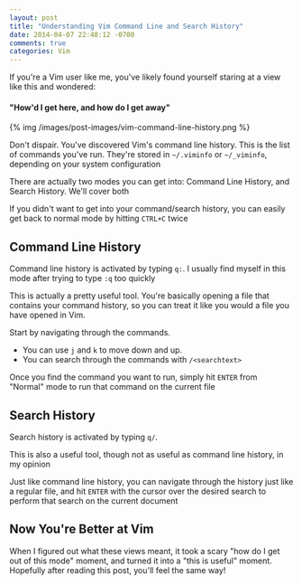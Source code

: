 ```yaml
---
layout: post
title: "Understanding Vim Command Line and Search History"
date: 2014-04-07 22:48:12 -0700
comments: true
categories: Vim
---
```


If you're a Vim user like me, you've likely found yourself staring at a view like this and wondered:

#### "How'd I get here, and how do I get away"

{% img /images/post-images/vim-command-line-history.png %}

Don't dispair. You've discovered Vim's command line history. This is the list of commands you've run. They're stored in `~/.viminfo` or `~/_viminfo`, depending on your system configuration

There are actually two modes you can get into:
Command Line History, and Search History.
We'll cover both

If you didn't want to get into your command/search history, you can easily get back to normal mode by hitting `CTRL+C` twice

Command Line History
--------------------

Command line history is activated by typing `q:`. I usually find myself in this mode after trying to type `:q` too quickly

This is actually a pretty useful tool.
You're basically opening a file that contains your command history, so you can treat it like you would a file you have opened in Vim.

Start by navigating through the commands.

* You can use `j` and `k` to move down and up.
* You can search through the commands with `/<searchtext>`

Once you find the command you want to run, simply hit `ENTER` from "Normal" mode to run that command on the current file

Search History
--------------

Search history is activated by typing `q/`.

This is also a useful tool, though not as useful as command line history, in my opinion

Just like command line history, you can navigate through the history just like a regular file, and hit `ENTER` with the cursor over the desired search to perform that search on the current document

Now You're Better at Vim
---

When I figured out what these views meant, it took a scary "how do I get out of this mode" moment, and turned it into a "this is useful" moment.
Hopefully after reading this post, you'll feel the same way!